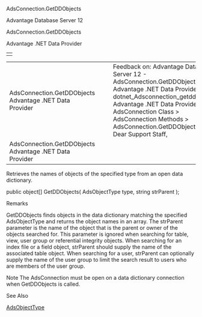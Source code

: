 AdsConnection.GetDDObjects




Advantage Database Server 12  

AdsConnection.GetDDObjects

Advantage .NET Data Provider

|  |
| --- |
|  |

|  |  |  |  |  |
| --- | --- | --- | --- | --- |
| AdsConnection.GetDDObjects  Advantage .NET Data Provider |  |  | Feedback on: Advantage Database Server 12 - AdsConnection.GetDDObjects Advantage .NET Data Provider dotnet\_Adsconnection\_getddobjects Advantage .NET Data Provider > AdsConnection Class > AdsConnection Methods > AdsConnection.GetDDObjects / Dear Support Staff, |  |
| AdsConnection.GetDDObjects  Advantage .NET Data Provider |  |  |  |  |

Retrieves the names of objects of the specified type from an open data dictionary.

public object[] GetDDObjects( AdsObjectType type, string strParent );

Remarks

GetDDObjects finds objects in the data dictionary matching the specified AdsObjectType and returns the object names in an array. The strParent parameter is the name of the object that is the parent or owner of the objects searched for. This parameter is ignored when searching for table, view, user group or referential integrity objects. When searching for an index file or a field object, strParent should supply the name of the associated table object. When searching for a user, strParent can optionally supply the name of the user group to limit the search result to users who are members of the user group.

Note The AdsConnection must be open on a data dictionary connection when GetDDObjects is called.

See Also

[AdsObjectType](dotnet_adsconnection_adsobjecttype.htm)